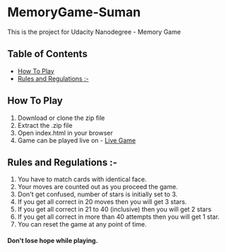 # MemoryGame-Suman
This is the project for Udacity Nanodegree - Memory Game

## Table of Contents

* [How To Play](#HowToPlay)
* [Rules and Regulations :-](#RulesAndRegulations)

## How To Play

1. Download or clone the zip file
2. Extract the .zip file
3. Open index.html in your browser
4. Game can be played live on - [Live Game](https://sumanhansada.github.io/MemoryGame-Suman/)

## Rules and Regulations :-

1. You have to match cards with identical face.
2. Your moves are counted out as you proceed the game.
3. Don't get confused, number of stars is initially set to 3.
4. If you get all correct in 20 moves then you will get 3 stars.
5. If you get all correct in 21 to 40 (inclusive) then you will get 2 stars
6. If you get all correct in more than 40 attempts then you will get 1 star.
7. You can reset the game at any point of time.


#### Don't lose hope while playing.
